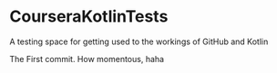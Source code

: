 # CourseraKotlinTests
A testing space for getting used to the workings of GitHub and Kotlin

The First commit. How momentous, haha
